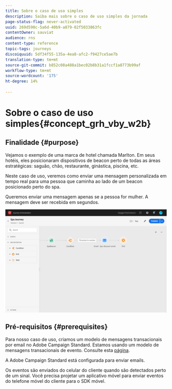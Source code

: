 ```yaml
---
title: Sobre o caso de uso simples
description: Saiba mais sobre o caso de uso simples da jornada
page-status-flag: never-activated
uuid: 269d590c-5a6d-40b9-a879-02f5033863fc
contentOwner: sauviat
audience: rns
content-type: reference
topic-tags: journeys
discoiquuid: 5df34f55-135a-4ea8-afc2-f9427ce5ae7b
translation-type: tm+mt
source-git-commit: b852c08a488a1bec02b8b31a1fccf1a8773b99af
workflow-type: tm+mt
source-wordcount: '175'
ht-degree: 14%

---
```



# Sobre o caso de uso simples{#concept_grh_vby_w2b}

## Finalidade {#purpose}

Vejamos o exemplo de uma marca de hotel chamada Marlton. Em seus hotéis, eles posicionaram dispositivos de beacon perto de todas as áreas estratégicas: saguão, chão, restaurante, ginástica, piscina, etc.

Neste caso de uso, veremos como enviar uma mensagem personalizada em tempo real para uma pessoa que caminha ao lado de um beacon posicionado perto do spa.

Queremos enviar uma mensagem apenas se a pessoa for mulher. A mensagem deve ser recebida em segundos.

![](../assets/journeyuc1_16.png)

## Pré-requisitos {#prerequisites}

Para nosso caso de uso, criamos um modelo de mensagens transacionais por email no Adobe Campaign Standard. Estamos usando um modelo de mensagens transacionais de evento. Consulte esta [página](https://docs.adobe.com/content/help/pt-BR/campaign-standard/using/communication-channels/transactional-messaging/about-transactional-messaging.html).

A Adobe Campaign Standard está configurada para enviar emails.

Os eventos são enviados do celular do cliente quando são detectados perto de um sinal. Você precisa projetar um aplicativo móvel para enviar eventos do telefone móvel do cliente para o SDK móvel.